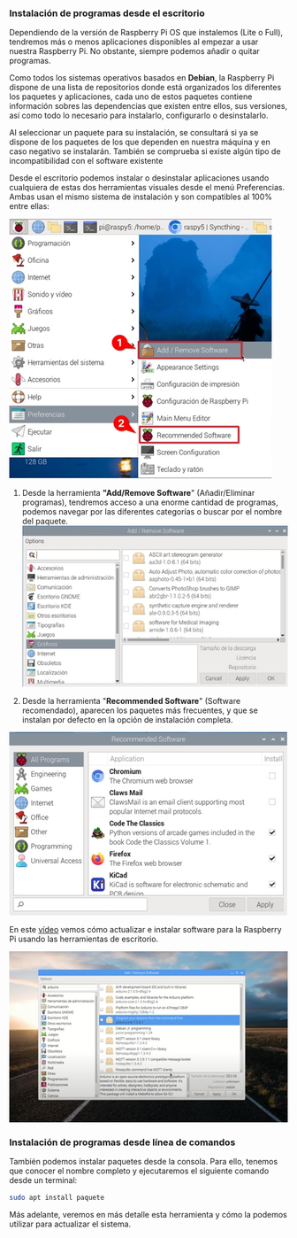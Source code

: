 ### Instalación de programas desde el escritorio

Dependiendo de la versión de Raspberry Pi OS que instalemos (Lite o Full), tendremos más o menos aplicaciones disponibles al  empezar a usar nuestra Raspberry Pi. No obstante, siempre podemos añadir o quitar programas.

Como todos los sistemas operativos basados en **Debian**, la Raspberry Pi dispone de  una lista de repositorios donde está organizados los diferentes los paquetes y aplicaciones, cada uno de estos paquetes contiene información sobres las dependencias que existen entre ellos, sus versiones, así como todo lo necesario para instalarlo, configurarlo o desinstalarlo. 

Al seleccionar un paquete para su instalación, se consultará si ya se dispone de los paquetes de los que dependen en nuestra máquina y en caso negativo se instalarán. También se comprueba si existe algún tipo de incompatibilidad con el software existente

Desde el escritorio podemos instalar o desinstalar aplicaciones usando cualquiera de estas dos  herramientas visuales desde el menú Preferencias. Ambas usan el mismo sistema de instalación y son compatibles al 100% entre ellas:

![Herramientas de instalación y desinstalación](./images/menu_preferencias_add_software_reducida_50.jpg)

1. Desde la herramienta **"Add/Remove Software**"  (Añadir/Eliminar programas), tendremos acceso a una enorme cantidad de programas, podemos navegar por las diferentes categorías o buscar por el nombre del paquete.
![Herramienta Añadir/Eliminar programas](./images/herramienta_add_remove_software_reducida_50.jpg)
	
2. Desde la herramienta "**Recommended Software**" (Software recomendado),  aparecen los paquetes más frecuentes, y que se instalan por defecto en la opción de instalación completa.

![Herramienta software recomendado](./images/herramienta_software_recommend_reducida_50.jpg)	


En este [vídeo](https://drive.google.com/file/d/1c_LRoSGBBeoYAdmiOQ91qIT4NKQxBLS-/view?usp=sharing) vemos cómo actualizar e instalar software para la Raspberry Pi usando las herramientas de escritorio.

[![Vídeo: Cómo actualizar e instalar software Raspberry Pi](./images/Actualizar%20e%20instalar%20software_reducida_50.jpg)](https://drive.google.com/file/d/1c_LRoSGBBeoYAdmiOQ91qIT4NKQxBLS-/view?usp=sharing)

### Instalación de programas desde línea de comandos

También podemos instalar paquetes desde la consola. Para ello, tenemos que conocer el nombre completo y ejecutaremos el siguiente comando desde un terminal:

```sh
sudo apt install paquete
```

Más adelante, veremos en más detalle esta herramienta y cómo la podemos utilizar para actualizar el sistema.
